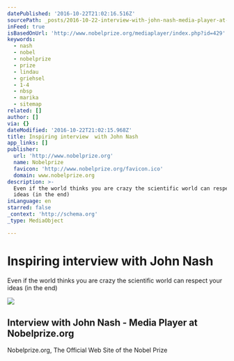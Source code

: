 ```yaml
---
datePublished: '2016-10-22T21:02:16.516Z'
sourcePath: _posts/2016-10-22-interview-with-john-nash-media-player-at-nobelprizeorg.md
inFeed: true
isBasedOnUrl: 'http://www.nobelprize.org/mediaplayer/index.php?id=429'
keywords:
  - nash
  - nobel
  - nobelprize
  - prize
  - lindau
  - griehsel
  - 1-4
  - nbsp
  - marika
  - sitemap
related: []
author: []
via: {}
dateModified: '2016-10-22T21:02:15.968Z'
title: Inspiring interview  with John Nash
app_links: []
publisher:
  url: 'http://www.nobelprize.org'
  name: Nobelprize
  favicon: 'http://www.nobelprize.org/favicon.ico'
  domain: www.nobelprize.org
description: >-
  Even if the world thinks you are crazy the scientific world can respect your
  ideas (in the end)
inLanguage: en
starred: false
_context: 'http://schema.org'
_type: MediaObject

---
```

# Inspiring interview with John Nash

Even if the world thinks you are crazy the scientific world can respect your ideas (in the end)

<article style=""><img src="https://s3-us-west-2.amazonaws.com/the-grid-img/p/0106c56b33d2f02869ccdd7943e93770b3f2b288.jpg" /><h1>Interview with John Nash - Media Player at Nobelprize.org</h1><p>Nobelprize.org, The Official Web Site of the Nobel Prize</p></article>
